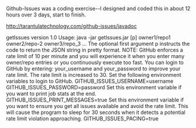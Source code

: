 Github-Issues was a coding exercise--I designed and coded this in about 12 hours over 3 days, start to finish.



http://tarantulatechnology.com/github-issues/javadoc


getIssues version 1.0
Usage: java -jar getIssues.jar [p] owner1/repo1 owner2/repo-2 owner3/repo_3 ...
The optional first argument p instructs the code to return the JSON string in pretty format.
NOTE: GitHub enforces a rate limit of 10 per minute and you will experience it when you enter
many owner/repo entries or you continuously execute too fast.
You can login to GitHub by entering: your_username and your_password
to improve your rate limit. The rate limit is increased to 30.
Set the following environment variables to login to GitHub.
GITHUB_ISSUES_USERNAME=username
GITHUB_ISSUES_PASSWORD=password
Set this environment variable if you want to print job stats at the end.
GITHUB_ISSUES_PRINT_MESSAGES=true
Set this environment variable if you want to ensure you get all
issues available and avoid the rate limit.
This will cause the program to sleep for 30 seconds when it
detects a potential rate limit violation approaching.
GITHUB_ISSUES_PACING=true
